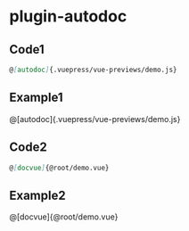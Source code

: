 # plugin-autodoc

## Code1

```md
@[autodoc]{.vuepress/vue-previews/demo.js}
```

## Example1

@[autodoc]{.vuepress/vue-previews/demo.js}

## Code2

```md
@[docvue]{@root/demo.vue}
```

## Example2

@[docvue]{@root/demo.vue}

